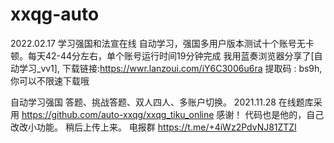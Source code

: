 # xxqg-auto
2022.02.17
学习强国和法宣在线 自动学习，强国多用户版本测试十个账号无卡顿。每天42-44分左右，单个账号运行时间19分钟完成
我用蓝奏浏览器分享了[自动学习_vv1], 下载链接:https://wwr.lanzoui.com/iY6C3006u6ra  提取码 : bs9h, 你可以不限速下载哦

自动学习强国 答题、挑战答题、双人四人、多账户切换。
2021.11.28
在线题库采用 https://github.com/auto-xxqg/xxqg_tiku_online  感谢！
代码也是他的，自己改改小功能。
稍后上传上来。
电报群 https://t.me/+4iWz2PdvNJ81ZTZl
